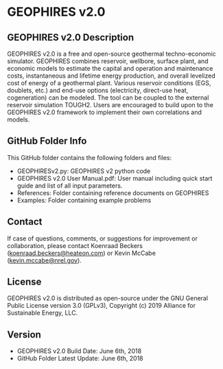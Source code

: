 # GEOPHIRES v2.0
## GEOPHIRES v2.0 Description
GEOPHIRES v2.0 is a free and open-source geothermal techno-economic simulator. GEOPHIRES combines reservoir, wellbore, surface plant, and economic models to estimate the capital and operation and maintenance costs, instantaneous and lifetime energy production, and overall levelized cost of energy of a geothermal plant. Various reservoir conditions (EGS, doublets, etc.) and end-use options (electricity, direct-use heat, cogeneration) can be modeled. The tool can be coupled to the external reservoir simulation TOUGH2. Users are encouraged to build upon to the GEOPHIRES v2.0 framework to implement their own correlations and models.

## GitHub Folder Info
This GitHub folder contains the following folders and files:
- GEOPHIRESv2.py: GEOPHIRES v2 python code
- GEOPHIRES v2.0 User Manual.pdf: User manual including quick start guide and list of all input parameters.
- References: Folder containing reference documents on GEOPHIRES
- Examples: Folder containing example problems

## Contact
If case of questions, comments, or suggestions for improvement or collaboration, please contact Koenraad Beckers (koenraad.beckers@heateon.com) or Kevin McCabe (kevin.mccabe@nrel.gov).

## License
GEOPHIRES v2.0 is distributed as open-source under the GNU General Public License version 3.0 (GPLv3), Copyright (c) 2019 Alliance for Sustainable Energy, LLC.

## Version
- GEOPHIRES v2.0 Build Date: June 6th, 2018
- GitHub Folder Latest Update: June 6th, 2018